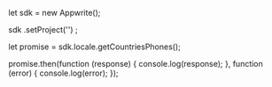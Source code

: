 let sdk = new Appwrite();

sdk
    .setProject('')
;

let promise = sdk.locale.getCountriesPhones();

promise.then(function (response) {
    console.log(response);
}, function (error) {
    console.log(error);
});